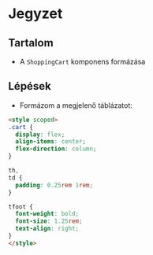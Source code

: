 # Jegyzet

## Tartalom
- A `ShoppingCart` komponens formázása

## Lépések
- Formázom a megjelenő táblázatot:

```html
<style scoped>
.cart {
  display: flex;
  align-items: center;
  flex-direction: column;
}

th,
td {
  padding: 0.25rem 1rem;
}

tfoot {
  font-weight: bold;
  font-size: 1.25rem;
  text-align: right;
}
</style>

```
